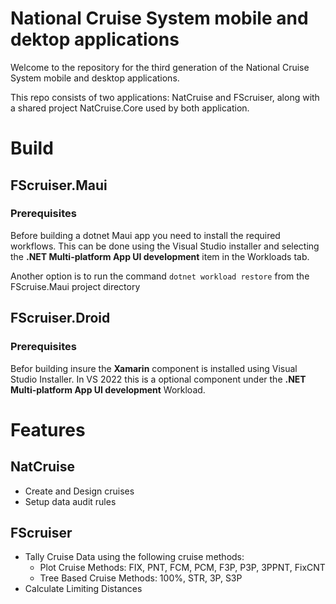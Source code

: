 # National Cruise System mobile and dektop applications
Welcome to the repository for the third generation of the National Cruise System mobile and desktop applications.

This repo consists of two applications: NatCruise and FScruiser, 
along with a shared project NatCruise.Core used by both application.
 
# Build

## FScruiser.Maui
### Prerequisites
Before building a dotnet Maui app you need to install the required workflows. 
This can be done using the Visual Studio installer and selecting the **.NET Multi-platform App UI development** 
item in the Workloads tab.

Another option is to run the command
`dotnet workload restore` from the FScruise.Maui project directory

## FScruiser.Droid
### Prerequisites
Befor building insure the **Xamarin** component is installed using Visual Studio Installer. In VS 2022 this is a
optional component under the **.NET Multi-platform App UI development** Workload.

 # Features
 ## NatCruise
 - Create and Design cruises
 - Setup data audit rules
 
 ## FScruiser
 - Tally Cruise Data using the following cruise methods: 
	- Plot Cruise Methods: FIX, PNT, FCM, PCM, F3P, P3P, 3PPNT, FixCNT
	- Tree Based Cruise Methods: 100%, STR, 3P, S3P
 - Calculate Limiting Distances



